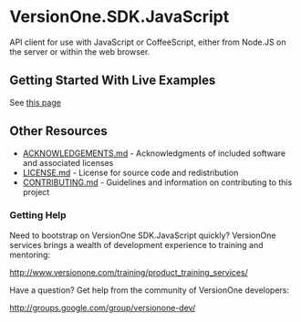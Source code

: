 # VersionOne.SDK.JavaScript 

API client for use with JavaScript or CoffeeScript, either from Node.JS on the server or within the web browser.

## Getting Started With Live Examples

See [this page](http://versionone.github.com/VersionOne.SDK.JavaScript/Getting_Started_Live_Examples.html)

## Other Resources

* [ACKNOWLEDGEMENTS.md](https://github.com/versionone/VersionOne.SDK.JavaScript/blob/master/ACKNOWLEDGEMENTS.md) - Acknowledgments of included software and associated licenses
* [LICENSE.md](https://github.com/versionone/VersionOne.SDK.NET.APIClient/blob/master/LICENSE.md) - License for source code and redistribution
* [CONTRIBUTING.md](https://github.com/versionone/VersionOne.SDK.JavaScript/blob/master/CONTRIBUTING.md) - Guidelines and information on contributing to this project

### Getting Help
Need to bootstrap on VersionOne SDK.JavaScript quickly? VersionOne services brings a wealth of development experience to training and mentoring:

http://www.versionone.com/training/product_training_services/

Have a question? Get help from the community of VersionOne developers:

http://groups.google.com/group/versionone-dev/
